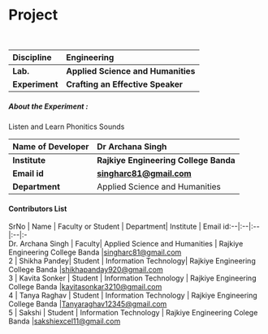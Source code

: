 # Project

<br>

<b>Discipline | <b>Engineering
:--|:--|
<b> Lab. | <b>Applied Science and Humanities
<b> Experiment|     <b> Crafting an Effective Speaker


<h5> About the Experiment : </h5>
Listen and Learn Phonitics Sounds

<b>Name of Developer | <b> Dr Archana Singh
:--|:--|
<b> Institute | <b> Rajkiye Engineering College Banda
<b> Email id|     <b> singharc81@gmail.com
<b> Department | Applied Science and Humanities

#### Contributors List

SrNo | Name | Faculty or Student | Department| Institute | Email id:--|:--|:--|:--|:-<br>
Dr. Archana Singh | Faculty| Applied Science and Humanities |  Rajkiye Engineering College Banda |singharc81@gmail.com<br>
2 | Shikha Pandey| Student |  Information Technology| Rajkiye Engineering College Banda |shikhapanday920@gmail.com<br>
3 | Kavita Sonker | Student |  Information Technology | Rajkiye Engineering College Banda |kavitasonkar3210@gmail.com<br>
4 | Tanya Raghav | Student |   Information Technology | Rajkiye Engineering College Banda |Tanyaraghav12345@gmail.com<br>
5 | Sakshi | Student |  Information Technology | Rajkiye Engineering Colege Banda |sakshiexcel11@gmail.com<br>


<br>

